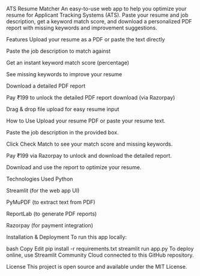 ATS Resume Matcher
An easy-to-use web app to help you optimize your resume for Applicant Tracking Systems (ATS).
Paste your resume and job description, get a keyword match score, and download a personalized PDF report with missing keywords and improvement suggestions.

Features
Upload your resume as a PDF or paste the text directly

Paste the job description to match against

Get an instant keyword match score (percentage)

See missing keywords to improve your resume

Download a detailed PDF report

Pay ₹199 to unlock the detailed PDF report download (via Razorpay)

Drag & drop file upload for easy resume input

How to Use
Upload your resume PDF or paste your resume text.

Paste the job description in the provided box.

Click Check Match to see your match score and missing keywords.

Pay ₹199 via Razorpay to unlock and download the detailed report.

Download and use the report to optimize your resume.

Technologies Used
Python

Streamlit (for the web app UI)

PyMuPDF (to extract text from PDF)

ReportLab (to generate PDF reports)

Razorpay (for payment integration)

Installation & Deployment
To run this app locally:

bash
Copy
Edit
pip install -r requirements.txt
streamlit run app.py
To deploy online, use Streamlit Community Cloud connected to this GitHub repository.

License
This project is open source and available under the MIT License.
